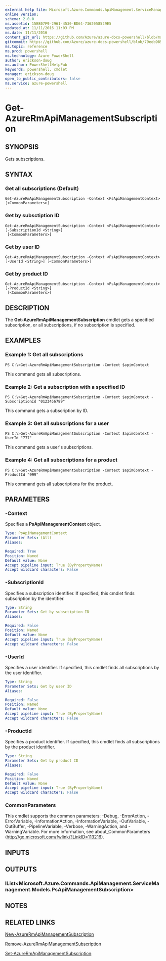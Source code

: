 ```yaml
---
external help file: Microsoft.Azure.Commands.ApiManagement.ServiceManagement.dll-Help.xml
online version: 
schema: 2.0.0
ms.assetid: 15BB07F9-2961-4530-BD64-7362058529E5
updated_at: 11/11/2016 11:03 PM
ms.date: 11/11/2016
content_git_url: https://github.com/Azure/azure-docs-powershell/blob/master/azureps-cmdlets-docs/ResourceManager/AzureRM.ApiManagement/v3.0.0/Get-AzureRmApiManagementSubscription.md
gitcommit: https://github.com/Azure/azure-docs-powershell/blob/79eeb985ea480979357fb4695832a0c3d29a48bf/azureps-cmdlets-docs/ResourceManager/AzureRM.ApiManagement/v3.0.0/Get-AzureRmApiManagementSubscription.md
ms.topic: reference
ms.prod: powershell
ms.technology: Azure PowerShell
author: erickson-doug
ms.author: PowerShellHelpPub
keywords: powershell, cmdlet
manager: erickson-doug
open_to_public_contributors: false
ms.service: azure-powershell
---
```


# Get-AzureRmApiManagementSubscription

## SYNOPSIS
Gets subscriptions.

## SYNTAX

### Get all subscriptions (Default)
```
Get-AzureRmApiManagementSubscription -Context <PsApiManagementContext> [<CommonParameters>]
```

### Get by subsctiption ID
```
Get-AzureRmApiManagementSubscription -Context <PsApiManagementContext> [-SubscriptionId <String>]
 [<CommonParameters>]
```

### Get by user ID
```
Get-AzureRmApiManagementSubscription -Context <PsApiManagementContext> [-UserId <String>] [<CommonParameters>]
```

### Get by product ID
```
Get-AzureRmApiManagementSubscription -Context <PsApiManagementContext> [-ProductId <String>]
 [<CommonParameters>]
```

## DESCRIPTION
The **Get-AzureRmApiManagementSubscription** cmdlet gets a specified subscription, or all subscriptions, if no subscription is specified.

## EXAMPLES

### Example 1: Get all subscriptions
```
PS C:\>Get-AzureRmApiManagementSubscription -Context $apimContext
```

This command gets all subscriptions.

### Example 2: Get a subscription with a specified ID
```
PS C:\>Get-AzureRmApiManagementSubscription -Context $apimContext -SubscriptionId "0123456789"
```

This command gets a subscription by ID.

### Example 3: Get all subscriptions for a user
```
PS C:\>Get-AzureRmApiManagementSubscription -Context $apimContext -UserId "777"
```

This command gets a user's subscriptions.

### Example 4: Get all subscriptions for a product
```
PS C:\>Get-AzureRmApiManagementSubscription -Context $apimContext -ProductId "999"
```

This command gets all subscriptions for the product.

## PARAMETERS

### -Context
Specifies a **PsApiManagementContext** object.

```yaml
Type: PsApiManagementContext
Parameter Sets: (All)
Aliases: 

Required: True
Position: Named
Default value: None
Accept pipeline input: True (ByPropertyName)
Accept wildcard characters: False
```

### -SubscriptionId
Specifies a subscription identifier.
If specified, this cmdlet finds subscription by the identifier.

```yaml
Type: String
Parameter Sets: Get by subsctiption ID
Aliases: 

Required: False
Position: Named
Default value: None
Accept pipeline input: True (ByPropertyName)
Accept wildcard characters: False
```

### -UserId
Specifies a user identifier.
If specified, this cmdlet finds all subscriptions by the user identifier.

```yaml
Type: String
Parameter Sets: Get by user ID
Aliases: 

Required: False
Position: Named
Default value: None
Accept pipeline input: True (ByPropertyName)
Accept wildcard characters: False
```

### -ProductId
Specifies a product identifier.
If specified, this cmdlet finds all subscriptions by the product identifier.

```yaml
Type: String
Parameter Sets: Get by product ID
Aliases: 

Required: False
Position: Named
Default value: None
Accept pipeline input: True (ByPropertyName)
Accept wildcard characters: False
```

### CommonParameters
This cmdlet supports the common parameters: -Debug, -ErrorAction, -ErrorVariable, -InformationAction, -InformationVariable, -OutVariable, -OutBuffer, -PipelineVariable, -Verbose, -WarningAction, and -WarningVariable. For more information, see about_CommonParameters (http://go.microsoft.com/fwlink/?LinkID=113216).

## INPUTS

## OUTPUTS

### IList<Microsoft.Azure.Commands.ApiManagement.ServiceManagement.Models.PsApiManagementSubscription>

## NOTES

## RELATED LINKS

[New-AzureRmApiManagementSubscription](xref:ResourceManager/AzureRM.ApiManagement/v3.0.0/New-AzureRmApiManagementSubscription.md)

[Remove-AzureRmApiManagementSubscription](xref:ResourceManager/AzureRM.ApiManagement/v3.0.0/Remove-AzureRmApiManagementSubscription.md)

[Set-AzureRmApiManagementSubscription](xref:ResourceManager/AzureRM.ApiManagement/v3.0.0/Set-AzureRmApiManagementSubscription.md)


